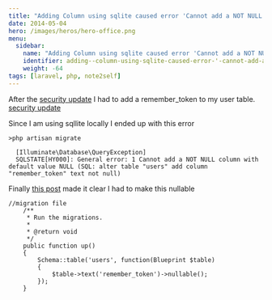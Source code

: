 ```yaml
---
title: "Adding Column using sqlite caused error 'Cannot add a NOT NULL column with default value NULL'"
date: 2014-05-04
hero: /images/heros/hero-office.png
menu:
  sidebar:
    name: "Adding Column using sqlite caused error 'Cannot add a NOT NULL column with default value NULL'"
    identifier: adding--column-using-sqlite-caused-error-'-cannot-add-a--n-o-t--n-u-l-l-column-with-default-value--n-u-l-l'
    weight: -64
tags: [laravel, php, note2self]
---
```


After the [security update](http://laravel.com/docs/upgrade#upgrade-4.1.26) I had to add a remember_token to my user table.
[security update]()

Since I am using sqllite locally I ended up with this error

~~~
>php artisan migrate

  [Illuminate\Database\QueryException]
  SQLSTATE[HY000]: General error: 1 Cannot add a NOT NULL column with default value NULL (SQL: alter table "users" add column "remember_token" text not null)
~~~

Finally [this post](http://forumsarchive.laravel.io/viewtopic.php?id=13320) made it clear I had to make this nullable

~~~
//migration file
	/**
	 * Run the migrations.
	 *
	 * @return void
	 */
	public function up()
	{
		Schema::table('users', function(Blueprint $table)
		{
			$table->text('remember_token')->nullable();
		});
	}
~~~



